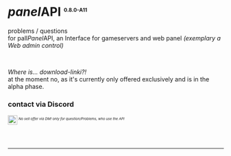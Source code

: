 # *panel*API <sup style="font-size: 12px">0.8.0-A11</sup>

problems / questions<br>
for pall*Panel*API, an Interface for gameservers and web panel *(exemplary a Web admin control)*

<br>

*Where is... download-linki?!*<br>
at the moment no, as it's currently only offered exclusively and is in the alpha phase.

### contact via Discord
[<img align="left" title="PaLL#7182" alt="Discord" width="22px" src="https://cdn.jsdelivr.net/npm/simple-icons@v3/icons/discord.svg" />](#)
###### <sup style="font-size: 8px">No sell offer via DM! only for question/Problems, who use the API</sup>

<br>

---
